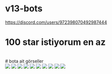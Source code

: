 # v13-bots
https://discord.com/users/972398070492987444
</br>
# 100 star istiyorum en az
</br>
# bota ait görseller
</br>
</center>
<img src= "https://cdn.discordapp.com/attachments/983120021200986172/984122125591937094/unknown.png">
<img src= "https://cdn.discordapp.com/attachments/972768285735125022/991344324145053746/unknown.png">
<img src= "https://cdn.discordapp.com/attachments/983120021200986172/984123260302159882/unknown.png">
<img src= "https://cdn.discordapp.com/attachments/983120021200986172/984124594178883604/unknown.png">
<img src= "https://cdn.discordapp.com/attachments/953373026852941914/984125753555828776/unknown.png">
<img src= "https://cdn.discordapp.com/attachments/977121216844419073/984144589449494599/unknown.png">
<img src= "https://cdn.discordapp.com/attachments/977121216844419073/984453809038299136/unknown.png">
<img src= "https://cdn.discordapp.com/attachments/977121216844419073/984454591821258782/unknown.png">
<img src= "https://cdn.discordapp.com/attachments/977121216844419073/984454865239568424/unknown.png">
<img src= "https://cdn.discordapp.com/attachments/953373026852941914/989099372463661056/unknown.png">
